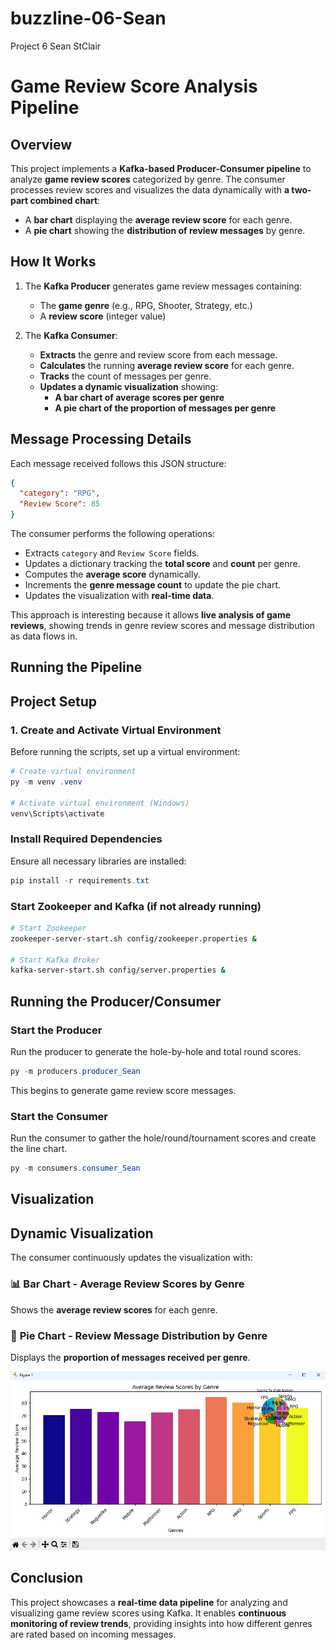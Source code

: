 # buzzline-06-Sean
Project 6
Sean StClair

# Game Review Score Analysis Pipeline

## Overview
This project implements a **Kafka-based Producer-Consumer pipeline** to analyze **game review scores** categorized by genre. The consumer processes review scores and visualizes the data dynamically with **a two-part combined chart**:

- A **bar chart** displaying the **average review score** for each genre.
- A **pie chart** showing the **distribution of review messages** by genre.

## How It Works

1. The **Kafka Producer** generates game review messages containing:
   - The **game genre** (e.g., RPG, Shooter, Strategy, etc.)
   - A **review score** (integer value)
   
2. The **Kafka Consumer**:
   - **Extracts** the genre and review score from each message.
   - **Calculates** the running **average review score** for each genre.
   - **Tracks** the count of messages per genre.
   - **Updates a dynamic visualization** showing:
     - **A bar chart of average scores per genre**
     - **A pie chart of the proportion of messages per genre**

## Message Processing Details
Each message received follows this JSON structure:

```json
{
  "category": "RPG",
  "Review Score": 85
}
```

The consumer performs the following operations:

- Extracts `category` and `Review Score` fields.
- Updates a dictionary tracking the **total score** and **count** per genre.
- Computes the **average score** dynamically.
- Increments the **genre message count** to update the pie chart.
- Updates the visualization with **real-time data**.

This approach is interesting because it allows **live analysis of game reviews**, showing trends in genre review scores and message distribution as data flows in.

## Running the Pipeline

## Project Setup
### 1️. Create and Activate Virtual Environment
Before running the scripts, set up a virtual environment:
```powershell
# Create virtual environment
py -m venv .venv

# Activate virtual environment (Windows)
venv\Scripts\activate
```

### Install Required Dependencies
Ensure all necessary libraries are installed:
```powershell
pip install -r requirements.txt
```
### Start Zookeeper and Kafka (if not already running)
```sh
# Start Zookeeper
zookeeper-server-start.sh config/zookeeper.properties &

# Start Kafka Broker
kafka-server-start.sh config/server.properties &
```

## Running the Producer/Consumer
### Start the Producer
Run the producer to generate the hole-by-hole and total round scores.
```powershell
py -m producers.producer_Sean
```
This begins to generate game review score messages.

### Start the Consumer
Run the consumer to gather the hole/round/tournament scores and create the line chart.
```powershell
py -m consumers.consumer_Sean
```

## Visualization




## Dynamic Visualization
The consumer continuously updates the visualization with:

### 📊 **Bar Chart - Average Review Scores by Genre**
Shows the **average review scores** for each genre.

### 🥧 **Pie Chart - Review Message Distribution by Genre**
Displays the **proportion of messages received per genre**.

![Visualization Screenshot](data/Visualization.png)

## Conclusion
This project showcases a **real-time data pipeline** for analyzing and visualizing game review scores using Kafka. It enables **continuous monitoring of review trends**, providing insights into how different genres are rated based on incoming messages.


